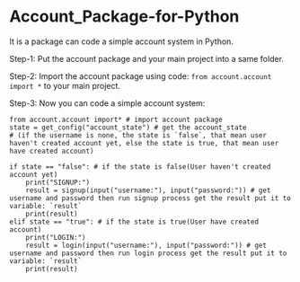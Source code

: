 # Account_Package-for-Python

It is a package can code a simple account system in Python.

Step-1:
  Put the account package and your main project into a same folder.

Step-2:
  Import the account package using code: ``from account.account import *`` to your main project.
  
Step-3:
  Now you can code a simple account system:
```  
from account.account import* # import account package
state = get_config("account_state") # get the account_state
# (if the username is none, the state is `false`, that mean user haven't created account yet, else the state is true, that mean user have created account)

if state == "false": # if the state is false(User haven't created account yet)
    print("SIGNUP:")
    result = signup(input("username:"), input("password:")) # get username and password then run signup process get the result put it to variable: `result` 
    print(result)
elif state == "true": # if the state is true(User have created account)
    print("LOGIN:")
    result = login(input("username:"), input("password:")) # get username and password then run login process get the result put it to variable: `result` 
    print(result)
```
